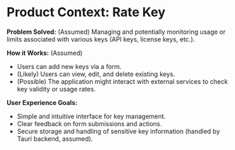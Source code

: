 # Product Context: Rate Key

**Problem Solved:** (Assumed) Managing and potentially monitoring usage or limits associated with various keys (API keys, license keys, etc.).

**How it Works:** (Assumed)

- Users can add new keys via a form.
- (Likely) Users can view, edit, and delete existing keys.
- (Possible) The application might interact with external services to check key validity or usage rates.

**User Experience Goals:**

- Simple and intuitive interface for key management.
- Clear feedback on form submissions and actions.
- Secure storage and handling of sensitive key information (handled by Tauri backend, assumed).
